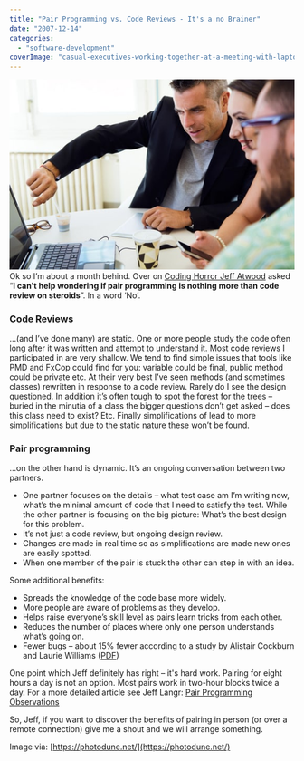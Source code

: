 ```yaml
---
title: "Pair Programming vs. Code Reviews - It's a no Brainer"
date: "2007-12-14"
categories: 
  - "software-development"
coverImage: "casual-executives-working-together-at-a-meeting-with-laptop-xs.jpg"
---
```


![Portrait of casual executives working together at a meeting with laptop. - image licensed from Photodune](images/casual-executives-working-together-at-a-meeting-with-laptop-xs.jpg) Ok so I’m about a month behind. Over on [Coding Horror Jeff Atwood](https://blog.codinghorror.com/pair-programming-vs-code-reviews/) asked “**I can't help wondering if pair programming is nothing more than code review on steroids**”. In a word ‘No’.

### **Code Reviews**

...(and I’ve done many) are static. One or more people study the code often long after it was written and attempt to understand it. Most code reviews I participated in are very shallow. We tend to find simple issues that tools like PMD and FxCop could find for you: variable could be final, public method could be private etc. At their very best I’ve seen methods (and sometimes classes) rewritten in response to a code review. Rarely do I see the design questioned. In addition it’s often tough to spot the forest for the trees – buried in the minutia of a class the bigger questions don’t get asked – does this class need to exist? Etc. Finally simplifications of lead to more simplifications but due to the static nature these won’t be found.

### **Pair programming**

...on the other hand is dynamic. It’s an ongoing conversation between two partners.

- One partner focuses on the details – what test case am I’m writing now, what’s the minimal amount of code that I need to satisfy the test. While the other partner is focusing on the big picture: What’s the best design for this problem.
- It’s not just a code review, but ongoing design review.
- Changes are made in real time so as simplifications are made new ones are easily spotted.
- When one member of the pair is stuck the other can step in with an idea.

Some additional benefits:

- Spreads the knowledge of the code base more widely.
- More people are aware of problems as they develop.
- Helps raise everyone’s skill level as pairs learn tricks from each other.
- Reduces the number of places where only one person understands what’s going on.
- Fewer bugs – about 15% fewer according to a study by Alistair Cockburn and Laurie Williams ([PDF](https://collaboration.csc.ncsu.edu/laurie/Papers/XPSardinia.PDF))

One point which Jeff definitely has right – it's hard work. Pairing for eight hours a day is not an option. Most pairs work in two-hour blocks twice a day. For a more detailed article see Jeff Langr: [Pair Programming Observations](https://langrsoft.com/2005/01/09/pair-programming-observations/)

So, Jeff, if you want to discover the benefits of pairing in person (or over a remote connection) give me a shout and we will arrange something.

Image via: [https://photodune.net/](https://photodune.net/)
